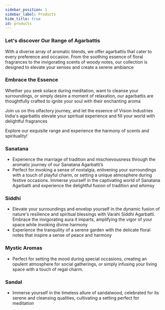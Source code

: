 ```yaml
---
sidebar_position: 1
sidebar_label: Products
hide_title: true
id: products
---
```

### Let's discover **Our Range of Agarbattis**

With a diverse array of aromatic blends, we offer agarbattis that cater to every preference and occasion. From the soothing essence of floral fragrances to the invigorating scents of woody notes, our collection is designed to elevate your senses and create a serene ambiance

### Embrace the Essence
Whether you seek solace during meditation, want to cleanse your surroundings, or simply desire a moment of relaxation, our agarbattis are thoughtfully crafted to ignite your soul with their enchanting aroma

Join us on this olfactory journey, and let the essence of Vision Industries India's agarbattis elevate your spiritual experience and fill your world with delightful fragrances

Explore our exquisite range and experience the harmony of scents and spirituality!

### Sanatana
* Experience the marriage of tradition and mischievousness through the aromatic journey of our Sanatana Agarbatti’s
* Perfect for invoking a sense of nostalgia, enlivening your surroundings with a touch of playful charm, or setting a unique atmosphere during festive occasions. Immerse yourself in the captivating world of Sanatana Agarbatti and experience the delightful fusion of tradition and whimsy

### Siddhi
* Elevate your surroundings and envelop yourself in the dynamic fusion of nature's resilience and spiritual blessings with Varahi Siddhi Agarbatti. Embrace the invigorating aura it imparts, amplifying the vigor of your space while invoking divine harmony
* Experience the tranquility of a serene garden with the delicate floral notes that inspire a sense of peace and harmony

### Mystic Aromas
* Perfect for setting the mood during special occasions, creating an opulent atmosphere for social gatherings, or simply infusing your living space with a touch of regal charm.

### Sandal
* Immerse yourself in the timeless allure of sandalwood, celebrated for its serene and cleansing qualities, cultivating a setting perfect for meditation